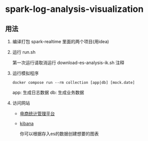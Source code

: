 # spark-log-analysis-visualization

## 用法

1. 编译打包 spark-realtime 里面的两个项目(用idea)

2. 运行 run.sh

    第一次运行请取消运行 download-es-analysis-ik.sh 注释

3. 运行模拟程序

    `docker compose run --rm collection [app|db] [mock.date]`

    app: 生成日志数据
    db: 生成业务数据

4. 访问网站

    - [电商统计管理平台](http://bigdata.gmall.com/)

    - [kibana](http://localhost:5601)

        你可以根据存入es的数据创建想要的图表

